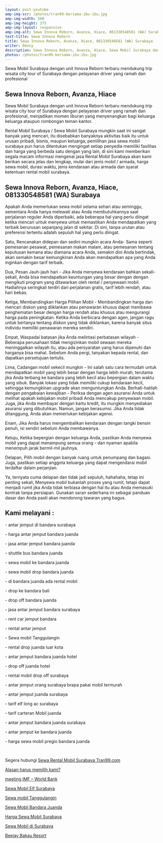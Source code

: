 ```yaml
---
layout: post-youtube
amp-img-scr: /photos/tran99-bersama-ibu-ibu.jpg
amp-img-width: 500
amp-img-height: 375
amp-img-layout: responsive
amp-img-alt: Sewa Innova Reborn, Avanza, Hiace, 081330548581 (WA) Surabaya
text-title: Sewa Innova Reborn
title: Sewa Innova Reborn, Avanza, Hiace, 081330548581 (WA) Surabaya
writer: Denny
description: Sewa Innova Reborn, Avanza, Hiace, Sewa Mobil Surabaya dengan unit Innova Reborn terbaru dengan pelayanan driver yang ramah dan profesional
photos: /photos/tran99-bersama-ibu-ibu.jpg
---
```

<p class="post">Sewa Mobil Surabaya dengan unit Innova Reborn terbaru mendukung trip  wisata city tour of Surabaya dengan pelayanan driver yang ramah dan profesional</p>

<div class="small-12 medium-4 cell">
	<amp-youtube
	  data-videoid="uPD4KAdrRoo"
	  layout="responsive"
	  width="380"
	  height="270"
	></amp-youtube>
</div>
<h2 class="post">Sewa Innova Reborn, Avanza, Hiace</h2>
<p class="post">Sewa Mobil Surabaya dengan unit Innova Reborn terbaru mendukung trip  wisata city tour of Surabaya dengan pelayanan driver yang ramah dan profesional, menjadikan momen liburan yang menyenangkan bagi keluarga keluarga ataupun rombongan teman kantor.</p>
<p class="post">Rental Mobil Surabaya / Sewa Mobil Surabaya mungkin saat ini sangat banyak yang mencari, itu disebabkan banyaknya aktivitas baik itu untuk urusan pribadi, bisnis, maupun keluarga, pemilihan jasa sewa mobil surabaya pun harus ditentukan mengingat setiap penyedia memiliki fasilitas dan harga yang berbeda satu dengan yang lain, di sini kami memberikan segala macam informasi mengenai jasa Rental Mobil Surabaya akan kami berikan secara jelas dan lengkap, mulai dari jenis mobil / armada, harga sewa mobil, durasi waktu, jenis kendaraan atau armada dan syarat ketentuan rental mobil surabaya.</p>
<h2 class="post">Sewa Innova Reborn, Avanza, Hiace, 081330548581 (WA) Surabaya</h2>
<p class="post">Apakah Anda memerlukan sewa mobil selama sehari atau seminggu, sementara Anda hanya melewati atau Anda membutuhkannya saat perjalanan reguler Anda diperbaiki, ada beberapa hal yang perlu diingat ketika mencari untuk menyewa untuk memastikan Anda mendapatkan yang terbaik berurusan sepanjang jalan di sekitar. Di sini, tanpa urutan atau preferensi tertentu adalah sepuluh hal yang perlu diingat.</p>
<p class="post">Satu, Rencanakan didepan dan sedini mungkin acara Anda- Sama seperti pemesanan pesawat, pemesanan makan malam, atau pemesanan tentang keputusan kemana atau diamana acara Anda, semakin dini Anda bertindak, akan semakin besar kemungkinan Anda akan mendapatkan apa yang Anda inginkan dengan tarif terbaik.</p>
<p class="post">Dua, Pesan Jauh-jauh hari - Jika Anda menyewa kendaraan bahkan sekali-sekali, Anda bisa mendapatkan keuntungan yang besar dengan dengan mengikuti program yang ditawarkan oleh rental / penyewaan mobil. Hadiahnya seringkali terdiri dari perjalanan gratis, tarif lebih rendah, atau hari bebas.</p>
<p class="post">Ketiga, Membandingkan Harga Pilihan Mobil - Membandingkan harga dan mencari diskon yang diiklankan atau penawaran khusus dapat membawa penghematan besar dengan harga rendah atau khusus atau mengurangi harga pada peningkatan. Ketika Anda berbicara dengan agen, jangan ragu untuk bertanya tentang diskon yang tidak diiklankan, karena banyak situs individu memiliki penawaran mereka sendiri.</p>
<p class="post">Empat, Waspadai batasan jika Anda melintasi perbatasan wilayah - Beberapa perusahaan tidak mengizinkan mobil sewaan mereka meninggalkan wilayah itu, atau ada persyaratan yang harus dipenuhi dan harganya bisa mahal. Sebelum Anda pergi, tanyakan kepada rental, dan dapatkan persetujuan tertulis.</p>
<p class="post">Lima, Cadangan mobil sekecil mungkin - Ini salah satu cara termudah untuk mendapatkan mobil yang lebih besar dengan harga lebih murah, terutama jika Anda terbang ke bandara yang lebih kecil atau bepergian dalam waktu yang sibuk. Banyak lokasi yang tidak memiliki cukup kendaraan kecil, sehingga kemungkinan upgrade akan menguntungkan Anda.
Berhati-hatilah dengan pengabaian kewajiban - Periksa dengan agen asuransi Anda untuk melihat apakah kebijakan mobil pribadi Anda mencakup penyewaan mobil. Juga, jika Anda membayar dengan kartu kredit, itu mungkin menyediakan asuransi yang dibutuhkan. Namun, jangan berasumsi. Jika Anda tidak ditanggung, Anda akan memerlukan kebijakan agensi.</p>
<p class="post">Enam, Jika Anda harus mengembalikan kendaraan dengan tangki bensin penuh, isi sendiri sebelum Anda membawanya. </p>
<p class="post">Ketuju, Ketika bepergian dengan keluarga Anda, pastikan Anda menyewa mobil yang dapat menampung semua orang - dan nyaman apabila menempuh jarak bermil-mil jauhnya.</p>
<p class="post">Delapan, Pilih mobil dengan banyak ruang untuk penumpang dan bagasi. Juga, pastikan setiap anggota keluarga yang dapat mengendarai mobil terdaftar dalam perjanjian.</p>
<p class="post">Ya, ternyata cuma delapan dan tidak jadi sepuluh, hahahaha, tetap ini penting sekali, Menyewa mobil bukanlah proses yang rumit, tetapi dapat menjadi rumit jika Anda tidak terbiasa dengan hal itu atau Anda memasuki kontrak tanpa persiapan. Gunakan saran sederhana ini sebagai panduan dasar dan Anda pasti akan mendorong tawaran yang bagus.</p>

<h2 class="post">Kami melayani :</h2>
<p class="post">- antar jemput di bandara surabaya </p>
<p class="post">- harga antar jemput bandara juanda</p>
<p class="post">- jasa antar jemput bandara juanda</p>
<p class="post">- shuttle bus bandara juanda</p>
<p class="post">- sewa mobil ke bandara juanda</p>
<p class="post">- sewa mobil drop bandara juanda</p>
<p class="post">- di bandara juanda ada rental mobil</p>
<p class="post">- drop ke bandara bali</p>
<p class="post">- drop off bandara juanda</p>
<p class="post">- jasa antar jemput bandara surabaya</p>
<p class="post">- rent car jemput bandara</p>
<p class="post">- rental antar jemput</p>
<p class="post">- Sewa mobil Tanggulangin</p>
<p class="post">- rental drop juanda luar kota</p>
<p class="post">- antar jemput bandara juanda hotel</p>
<p class="post">- drop off juanda hotel</p>
<p class="post">- rental mobil drop off surabaya</p>
<p class="post">- antar jemput orang surabaya brapa pakai mobil termurah</p>
<p class="post">- antar jemput juanda surabaya</p>
<p class="post">- tarif elf long ac surabaya</p>
<p class="post">- tarif carteran Mobil juanda</p>
<p class="post">- antar jemput bandara juanda surabaya</p>
<p class="post">- antar jemput ke bandara juanda</p>
<p class="post">- harga sewa mobil pregio bandara juanda</p>
<p class="post"><br></p>
<p class="post">Segera hubungi <a href="https://tran99.com/">Sewa Rental Mobil Surabaya Tran99.com</a></p>
<p class="post"><a href="https://tran99.com/2018/11/05/keunggulan-rental-mobil-surabaya/">Alasan harus memilih kami?</a></p>
<p class="post"><a href="https://tran99.com/2018/10/05/rental-annual-meeting-imf-world-bank-di-bali/">meeting IMF – World Bank</a></p>
<p class="post"><a href="https://tran99.com/2018/09/28/sewa-mobil-elf-surabaya/">Sewa Mobil Elf Surabaya</a></p>
<p class="post"><a href="https://tran99.com/2018/08/16/sewa-mobil-tanggulangin/">Sewa mobil Tanggulangin</a></p>
<p class="post"><a href="https://tran99.com/2018/07/23/sewa-mobil-bandara-juanda/">Sewa Mobil Bandara Juanda</a></p>
<p class="post"><a href="https://tran99.com/2018/06/21/harga-sewa-mobil-surabaya/">Harga Sewa Mobil Surabaya</a></p>
<p class="post"><a href="https://tran99.com/2018/05/27/sewa-mobil-di-surabaya/">Sewa Mobil di Surabaya</a></p>
<p class="post"><a href="https://tran99.com/2018/04/12/beejay-bakau-resort/">Beejay Bakau Resort</a></p>
<p class="post"><br></p>